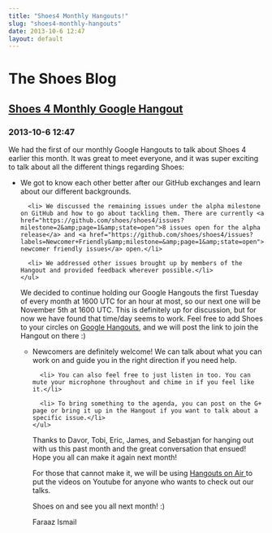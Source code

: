 ```yaml
---
title: "Shoes4 Monthly Hangouts!"
slug: "shoes4-monthly-hangouts"
date: 2013-10-6 12:47
layout: default
---
```


<div class='hero-unit'>
  <h1>The Shoes Blog</h1>
</div>

<div class='row'>
  <h2><a href="{{ post.url }}">Shoes 4 Monthly Google Hangout</a></h2>
  <h3>2013-10-6 12:47</h3>
  <p></p>
  <p>We had the first of our monthly Google Hangouts to talk about Shoes 4 earlier this month. It was great to meet everyone, and it was super exciting to talk about all the different things regarding Shoes:
    <ul>
      <li> We got to know each other better after our GitHub exchanges and learn about our different backgrounds.</li>

      <li> We discussed the remaining issues under the alpha milestone on GitHub and how to go about tackling them. There are currently <a href="https://github.com/shoes/shoes4/issues?milestone=2&amp;page=1&amp;state=open">8 issues open for the alpha release</a> and <a href="https://github.com/shoes/shoes4/issues?labels=Newcomer+Friendly&amp;milestone=&amp;page=1&amp;state=open">5 newcomer friendly issues</a> open.</li>

      <li> We addressed other issues brought up by members of the Hangout and provided feedback wherever possible.</li>
    </ul>
  </p>

  <p>We decided to continue holding our Google Hangouts the first Tuesday of every month at 1600 UTC for an hour at most, so our next one will be November 5th at 1600 UTC. This is definitely up for discussion, but for now we have found that time/day seems to work. Feel free to add Shoes to your circles on <a href="https://plus.google.com/u/0/b/115048537762125064206/115048537762125064206/posts">Google Hangouts</a>, and we will post the link to join the Hangout on there :)
    <ul>
      <li> Newcomers are definitely welcome! We can talk about what you can work on and guide you in the right direction if you need help.</li>

      <li> You can also feel free to just listen in too. You can mute your microphone throughout and chime in if you feel like it.</li>

      <li> To bring something to the agenda, you can post on the G+ page or bring it up in the Hangout if you want to talk about a specific issue.</li>
    </ul>
  </p>

  <p>Thanks to Davor, Tobi, Eric, James, and Sebastjan for hanging out with us this past month and the great conversation that ensued! Hope you all can make it again next month!
  </p>

  <p>For those that cannot make it, we will be using <a href="https://plus.google.com/u/0/b/115048537762125064206/115048537762125064206/videos">Hangouts on Air </a>to put the videos on Youtube for anyone who wants to check out our talks.
  </p>

  <p>Shoes on and see you all next month! :)</p>
  <p></p>
  <p>Faraaz Ismail</p>
</div>
